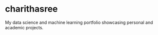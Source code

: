 # charithasree
My data science and machine learning portfolio showcasing personal and academic projects.
